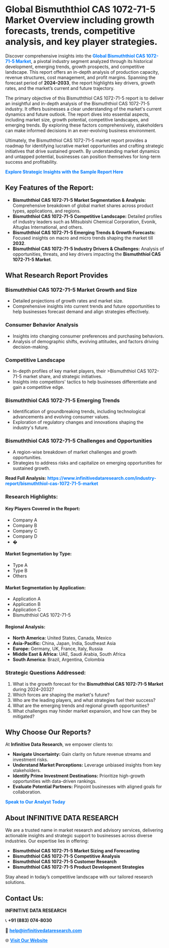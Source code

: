 <h1>Global Bismuththiol CAS 1072-71-5 Market Overview including growth forecasts, trends, competitive analysis, and key player strategies.</h1>
<p>
Discover comprehensive insights into the 
<a href="https://www.infinitivedataresearch.com/industry-report/bismuththiol-cas-1072-71-5-market" rel="dofollow" style="color: #007BFF; text-decoration: none;"><strong>Global Bismuththiol CAS 1072-71-5 Market</strong></a>, a pivotal industry segment analyzed through its historical development, emerging trends, growth prospects, and competitive landscape. This report offers an in-depth analysis of production capacity, revenue structures, cost management, and profit margins. Spanning the forecast period of <strong>2024–2033</strong>, the report highlights key drivers, growth rates, and the market’s current and future trajectory.
</p>
<p>
The primary objective of this Bismuththiol CAS 1072-71-5 report is to deliver an insightful and in-depth analysis of the Bismuththiol CAS 1072-71-5 industry. It offers businesses a clear understanding of the market's current dynamics and future outlook. The report dives into essential aspects, including market size, growth potential, competitive landscapes, and emerging trends. By exploring these factors comprehensively, stakeholders can make informed decisions in an ever-evolving business environment.
</p>
<p>
Ultimately, the Bismuththiol CAS 1072-71-5 market report provides a roadmap for identifying lucrative market opportunities and crafting strategic initiatives that drive sustained growth. By understanding market dynamics and untapped potential, businesses can position themselves for long-term success and profitability.
</p>
<p>
<a href="https://www.infinitivedataresearch.com/request-sample/reportId=111808" style="color: #007BFF; text-decoration: none;"><strong>Explore Strategic Insights with the Sample Report Here</strong></a>
</p>

<h2>Key Features of the Report:</h2>
<ul>
<li><strong>Bismuththiol CAS 1072-71-5 Market Segmentation & Analysis:</strong> Comprehensive breakdown of global market shares across product types, applications, and regions.</li>
<li><strong>Bismuththiol CAS 1072-71-5 Competitive Landscape:</strong> Detailed profiles of industry leaders such as Mitsubishi Chemical Corporation, Evonik, Altuglas International, and others.</li>
<li><strong>Bismuththiol CAS 1072-71-5 Emerging Trends & Growth Forecasts:</strong> Focused insights on macro and micro trends shaping the market till <strong>2032</strong>.</li>
<li><strong>Bismuththiol CAS 1072-71-5 Industry Drivers & Challenges:</strong> Analysis of opportunities, threats, and key drivers impacting the <strong>Bismuththiol CAS 1072-71-5 Market</strong>.</li>
</ul>

<h2>What Research Report Provides</h2>
<h3>Bismuththiol CAS 1072-71-5 Market Growth and Size</h3>
<ul>
<li>Detailed projections of growth rates and market size.</li>
<li>Comprehensive insights into current trends and future opportunities to help businesses forecast demand and align strategies effectively.</li>
</ul>

<h3>Consumer Behavior Analysis</h3>
<ul>
<li>Insights into changing consumer preferences and purchasing behaviors.</li>
<li>Analysis of demographic shifts, evolving attitudes, and factors driving decision-making.</li>
</ul>

<h3>Competitive Landscape</h3>
<ul>
<li>In-depth profiles of key market players, their >Bismuththiol CAS 1072-71-5 market share, and strategic initiatives.</li>
<li>Insights into competitors' tactics to help businesses differentiate and gain a competitive edge.</li>
</ul>

<h3>Bismuththiol CAS 1072-71-5 Emerging Trends</h3>
<ul>
<li>Identification of groundbreaking trends, including technological advancements and evolving consumer values.</li>
<li>Exploration of regulatory changes and innovations shaping the industry's future.</li>
</ul>

<h3>Bismuththiol CAS 1072-71-5 Challenges and Opportunities</h3>
<ul>
<li>A region-wise breakdown of market challenges and growth opportunities.</li>
<li>Strategies to address risks and capitalize on emerging opportunities for sustained growth.</li>
</ul>
<p><strong>Read Full Analysis:</strong> <a href="https://www.infinitivedataresearch.com/industry-report/bismuththiol-cas-1072-71-5-market" rel="dofollow" style="color: #007BFF; text-decoration: none;"><strong>https://www.infinitivedataresearch.com/industry-report/bismuththiol-cas-1072-71-5-market</strong></a></p>
<h3>Research Highlights:</h3>
<h4>Key Players Covered in the Report:</h4>
<ul><li>Company A</li><li>Company B</li><li>Company C</li><li>Company D</li><li>�</li></ul>
<h4>Market Segmentation by Type:</h4>
<ul><li>Type A</li><li>Type B</li><li>Others</li></ul>
<h4>Market Segmentation by Application:</h4>
<ul><li>Application A</li><li>Application B</li><li>Application C</li><li>Bismuththiol CAS 1072-71-5</li></ul>

<h4>Regional Analysis:</h4>
<ul>
<li><strong>North America:</strong> United States, Canada, Mexico</li>
<li><strong>Asia-Pacific:</strong> China, Japan, India, Southeast Asia</li>
<li><strong>Europe:</strong> Germany, UK, France, Italy, Russia</li>
<li><strong>Middle East & Africa:</strong> UAE, Saudi Arabia, South Africa</li>
<li><strong>South America:</strong> Brazil, Argentina, Colombia</li>
</ul>

<h3>Strategic Questions Addressed:</h3>
<ol>
<li>What is the growth forecast for the <strong>Bismuththiol CAS 1072-71-5 Market</strong> during 2024–2032?</li>
<li>Which forces are shaping the market's future?</li>
<li>Who are the leading players, and what strategies fuel their success?</li>
<li>What are the emerging trends and regional growth opportunities?</li>
<li>What challenges may hinder market expansion, and how can they be mitigated?</li>
</ol>

<h2>Why Choose Our Reports?</h2>
<p>At <strong>Infinitive Data Research</strong>, we empower clients to:</p>
<ul>
<li><strong>Navigate Uncertainty:</strong> Gain clarity on future revenue streams and investment risks.</li>
<li><strong>Understand Market Perceptions:</strong> Leverage unbiased insights from key stakeholders.</li>
<li><strong>Identify Prime Investment Destinations:</strong> Prioritize high-growth opportunities with data-driven rankings.</li>
<li><strong>Evaluate Potential Partners:</strong> Pinpoint businesses with aligned goals for collaboration.</li>
</ul>
<p><a href="https://www.infinitivedataresearch.com/industry-report/bismuththiol-cas-1072-71-5-market" rel="dofollow" style="color: #007BFF; text-decoration: none;"><strong>Speak to Our Analyst Today</strong></a></p>

<h2>About INFINITIVE DATA RESEARCH</h2>
<p>We are a trusted name in market research and advisory services, delivering actionable insights and strategic support to businesses across diverse industries. Our expertise lies in offering:</p>
<ul>
<li><strong>Bismuththiol CAS 1072-71-5 Market Sizing and Forecasting</strong></li>
<li><strong>Bismuththiol CAS 1072-71-5 Competitive Analysis</strong></li>
<li><strong>Bismuththiol CAS 1072-71-5 Customer Research</strong></li>
<li><strong>Bismuththiol CAS 1072-71-5 Product Development Strategies</strong></li>
</ul>
<p>Stay ahead in today’s competitive landscape with our tailored research solutions.</p>

<h2>Contact Us:</h2>
<p><strong>INFINITIVE DATA RESEARCH</strong></p>
<p>📞 <strong>+91 (883) 074-8030</strong></p>
<p>📧 <strong><a href="mailto:help@infinitivedataresearch.com" style="color: #007BFF;">help@infinitivedataresearch.com</a></strong></p>
<p>🌐 <strong><a href="https://www.infinitivedataresearch.com" rel="dofollow" style="color: #007BFF;">Visit Our Website</a></strong></p>